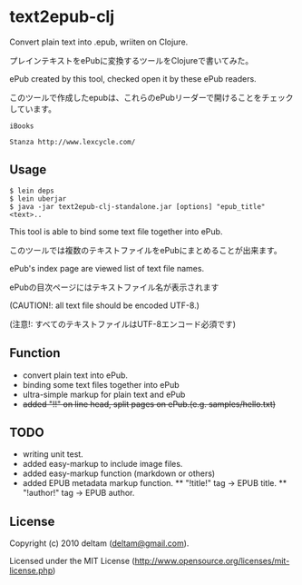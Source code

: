 # text2epub-clj

Convert plain text into .epub, wriiten on Clojure.

プレインテキストをePubに変換するツールをClojureで書いてみた。


ePub created by this tool, checked open it by these ePub readers.

このツールで作成したepubは、これらのePubリーダーで開けることをチェックしています。

    iBooks 

    Stanza http://www.lexcycle.com/


## Usage

    $ lein deps
    $ lein uberjar
    $ java -jar text2epub-clj-standalone.jar [options] "epub_title" <text>..

This tool is able to bind some text file together into ePub.

このツールでは複数のテキストファイルをePubにまとめることが出来ます。


ePub's index page are viewed list of text file names.

ePubの目次ページにはテキストファイル名が表示されます


(CAUTION!: all text file should be encoded UTF-8.)

(注意!: すべてのテキストファイルはUTF-8エンコード必須です)


## Function
* convert plain text into ePub.
* binding some text files together into ePub
* ultra-simple markup for plain text and ePub
* <s>added "!!" on line head, split pages on ePub.(e.g. samples/hello.txt)</s>


## TODO

* writing unit test.
* added easy-markup to include image files.
* added easy-markup function (markdown or others)
* added EPUB metadata markup function.
** "!title!" tag -> EPUB title.
** "!author!" tag -> EPUB author.


## License

Copyright (c) 2010 deltam (deltam@gmail.com).

Licensed under the MIT License (http://www.opensource.org/licenses/mit-license.php)
